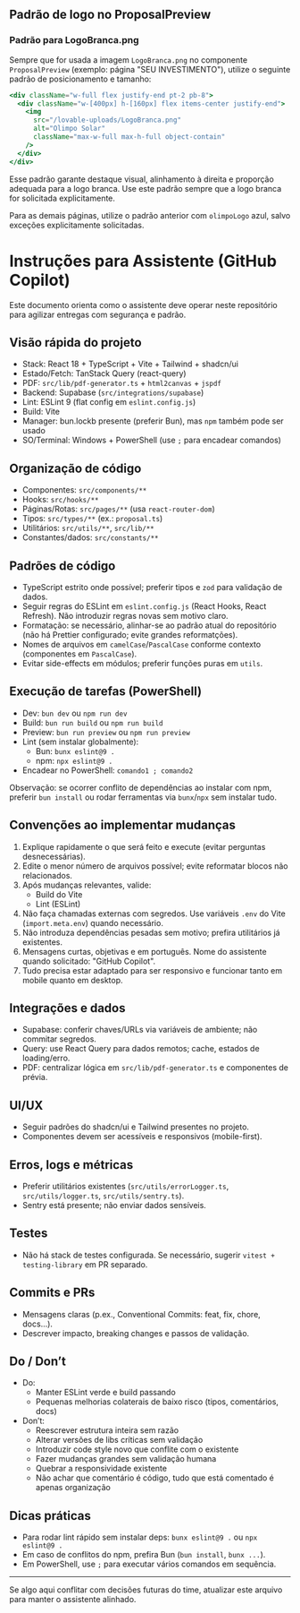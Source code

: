## Padrão de logo no ProposalPreview


### Padrão para LogoBranca.png 
Sempre que for usada a imagem `LogoBranca.png` no componente `ProposalPreview` (exemplo: página "SEU INVESTIMENTO"), utilize o seguinte padrão de posicionamento e tamanho:

```jsx
<div className="w-full flex justify-end pt-2 pb-8">
  <div className="w-[400px] h-[160px] flex items-center justify-end">
    <img
      src="/lovable-uploads/LogoBranca.png"
      alt="Olimpo Solar"
      className="max-w-full max-h-full object-contain"
    />
  </div>
</div>
```

Esse padrão garante destaque visual, alinhamento à direita e proporção adequada para a logo branca. Use este padrão sempre que a logo branca for solicitada explicitamente.

Para as demais páginas, utilize o padrão anterior com `olimpoLogo` azul, salvo exceções explicitamente solicitadas.
# Instruções para Assistente (GitHub Copilot)

Este documento orienta como o assistente deve operar neste repositório para agilizar entregas com segurança e padrão.

## Visão rápida do projeto
- Stack: React 18 + TypeScript + Vite + Tailwind + shadcn/ui
- Estado/Fetch: TanStack Query (react-query)
- PDF: `src/lib/pdf-generator.ts` + `html2canvas` + `jspdf`
- Backend: Supabase (`src/integrations/supabase`)
- Lint: ESLint 9 (flat config em `eslint.config.js`)
- Build: Vite
- Manager: bun.lockb presente (preferir Bun), mas `npm` também pode ser usado
- SO/Terminal: Windows + PowerShell (use `;` para encadear comandos)

## Organização de código
- Componentes: `src/components/**`
- Hooks: `src/hooks/**`
- Páginas/Rotas: `src/pages/**` (usa `react-router-dom`)
- Tipos: `src/types/**` (ex.: `proposal.ts`)
- Utilitários: `src/utils/**`, `src/lib/**`
- Constantes/dados: `src/constants/**`

## Padrões de código
- TypeScript estrito onde possível; preferir tipos e `zod` para validação de dados.
- Seguir regras do ESLint em `eslint.config.js` (React Hooks, React Refresh). Não introduzir regras novas sem motivo claro.
- Formatação: se necessário, alinhar-se ao padrão atual do repositório (não há Prettier configurado; evite grandes reformatções).
- Nomes de arquivos em `camelCase`/`PascalCase` conforme contexto (componentes em `PascalCase`).
- Evitar side-effects em módulos; preferir funções puras em `utils`.

## Execução de tarefas (PowerShell)
- Dev: `bun dev` ou `npm run dev`
- Build: `bun run build` ou `npm run build`
- Preview: `bun run preview` ou `npm run preview`
- Lint (sem instalar globalmente):
  - Bun: `bunx eslint@9 .`
  - npm: `npx eslint@9 .`
- Encadear no PowerShell: `comando1 ; comando2`

Observação: se ocorrer conflito de dependências ao instalar com npm, preferir `bun install` ou rodar ferramentas via `bunx`/`npx` sem instalar tudo.

## Convenções ao implementar mudanças
1. Explique rapidamente o que será feito e execute (evitar perguntas desnecessárias).
2. Edite o menor número de arquivos possível; evite reformatar blocos não relacionados.
3. Após mudanças relevantes, valide:
   - Build do Vite
   - Lint (ESLint)
4. Não faça chamadas externas com segredos. Use variáveis `.env` do Vite (`import.meta.env`) quando necessário.
5. Não introduza dependências pesadas sem motivo; prefira utilitários já existentes.
6. Mensagens curtas, objetivas e em português. Nome do assistente quando solicitado: "GitHub Copilot".
7. Tudo precisa estar adaptado para ser responsivo e funcionar tanto em mobile quanto em desktop.

## Integrações e dados
- Supabase: conferir chaves/URLs via variáveis de ambiente; não commitar segredos.
- Query: use React Query para dados remotos; cache, estados de loading/erro.
- PDF: centralizar lógica em `src/lib/pdf-generator.ts` e componentes de prévia.

## UI/UX
- Seguir padrões do shadcn/ui e Tailwind presentes no projeto.
- Componentes devem ser acessíveis e responsivos (mobile-first).

## Erros, logs e métricas
- Preferir utilitários existentes (`src/utils/errorLogger.ts`, `src/utils/logger.ts`, `src/utils/sentry.ts`).
- Sentry está presente; não enviar dados sensíveis.

## Testes
- Não há stack de testes configurada. Se necessário, sugerir `vitest + testing-library` em PR separado.

## Commits e PRs
- Mensagens claras (p.ex., Conventional Commits: feat, fix, chore, docs...).
- Descrever impacto, breaking changes e passos de validação.

## Do / Don’t
- Do:
  - Manter ESLint verde e build passando
  - Pequenas melhorias colaterais de baixo risco (tipos, comentários, docs)
- Don’t:
  - Reescrever estrutura inteira sem razão
  - Alterar versões de libs críticas sem validação
  - Introduzir code style novo que conflite com o existente
  - Fazer mudanças grandes sem validação humana
  - Quebrar a responsividade existente
  - Não achar que comentário é código, tudo que está comentado é apenas organização

## Dicas práticas
- Para rodar lint rápido sem instalar deps: `bunx eslint@9 .` ou `npx eslint@9 .`
- Em caso de conflitos do npm, prefira Bun (`bun install`, `bunx ...`).
- Em PowerShell, use `;` para executar vários comandos em sequência.

---
Se algo aqui conflitar com decisões futuras do time, atualizar este arquivo para manter o assistente alinhado.
